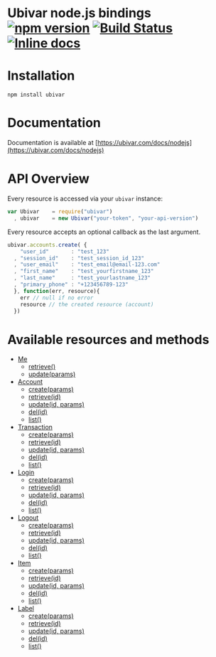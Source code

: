 # Ubivar node.js bindings [![npm version](https://badge.fury.io/js/ubivar.svg)](http://badge.fury.io/js/ubivar) [![Build Status](https://travis-ci.org/ubivar/ubivar-node.png?branch=master)](https://travis-ci.org/ubivar/ubivar-node)  [![Inline docs](http://inch-ci.org/github/ubivar/ubivar-node.svg?branch=master)](http://inch-ci.org/github/ubivar/ubivar-node)
 


# Installation

`npm install ubivar`

# Documentation

Documentation is available at [https://ubivar.com/docs/nodejs](https://ubivar.com/docs/nodejs)

# API Overview

Every resource is accessed via your `ubivar` instance: 

```js
var Ubivar    = require("ubivar")
  , ubivar    = new Ubivar("your-token", "your-api-version") 
```

Every resource accepts an optional callback as the last argument. 

```js
ubivar.accounts.create( {
    "user_id"       : "test_123"
  , "session_id"    : "test_session_id_123"
  , "user_email"    : "test_email@email-123.com"
  , "first_name"    : "test_yourfirstname_123"
  , "last_name"     : "test_yourlastname_123"
  , "primary_phone" : "+123456789-123"
  }, function(err, resource){
    err // null if no error
    resource // the created resource (account)
  })
```

# Available resources and methods

+ [Me](https://www.ubivar.com/docs/nodejs#me)
    + [retrieve()](https://www.ubivar.com/docs/nodejs#retrieve_your_information)
    + [update(params)](https://www.ubivar.com/docs/nodejs#update_your_information)
+ [Account](https://www.ubivar.com/docs/nodejs#account)
    + [create(params)](https://www.ubivar.com/docs/nodejs#create_an_account)
    + [retrieve(id)](https://www.ubivar.com/docs/nodejs#retrieve_an_account)
    + [update(id, params)](https://www.ubivar.com/docs/nodejs#update_an_account)
    + [del(id)](https://www.ubivar.com/docs/nodejs#delete_an_account)
    + [list()](https://www.ubivar.com/docs/nodejs#list_accounts)
+ [Transaction](https://www.ubivar.com/docs/nodejs#transaction)
    + [create(params)](https://www.ubivar.com/docs/nodejs#create_a_transaction)
    + [retrieve(id)](https://www.ubivar.com/docs/nodejs#retrieve_a_transaction)
    + [update(id, params)](https://www.ubivar.com/docs/nodejs#update_a_transaction)
    + [del(id)](https://www.ubivar.com/docs/nodejs#delete_a_transaction)
    + [list()](https://www.ubivar.com/docs/nodejs#list_transactions)
+ [Login](https://www.ubivar.com/docs/nodejs#login)
    + [create(params)](https://www.ubivar.com/docs/nodejs#create_login_event)
    + [retrieve(id)](https://www.ubivar.com/docs/nodejs#retrieve_login_event)
    + [update(id, params)](https://www.ubivar.com/docs/nodejs#update_login_event)
    + [del(id)](https://www.ubivar.com/docs/nodejs#delete_login_event)
    + [list()](https://www.ubivar.com/docs/nodejs#list_login_events)
+ [Logout](https://www.ubivar.com/docs/nodejs#logout)
    + [create(params)](https://www.ubivar.com/docs/nodejs#create_logout_event)
    + [retrieve(id)](https://www.ubivar.com/docs/nodejs#retrieve_logout_event)
    + [update(id, params)](https://www.ubivar.com/docs/nodejs#update_logout_event)
    + [del(id)](https://www.ubivar.com/docs/nodejs#delete_logout_event)
    + [list()](https://www.ubivar.com/docs/nodejs#list_logout_events)
+ [Item](https://www.ubivar.com/docs/nodejs#item)
    + [create(params)](https://www.ubivar.com/docs/nodejs#create_item)
    + [retrieve(id)](https://www.ubivar.com/docs/nodejs#retrieve_item)
    + [update(id, params)](https://www.ubivar.com/docs/nodejs#update_item)
    + [del(id)](https://www.ubivar.com/docs/nodejs#delete_item)
    + [list()](https://www.ubivar.com/docs/nodejs#list_items)
+ [Label](https://www.ubivar.com/docs/nodejs#label)
    + [create(params)](https://www.ubivar.com/docs/nodejs#create_label)
    + [retrieve(id)](https://www.ubivar.com/docs/nodejs#retrieve_label)
    + [update(id, params)](https://www.ubivar.com/docs/nodejs#update_label)
    + [del(id)](https://www.ubivar.com/docs/nodejs#delete_label)
    + [list()](https://www.ubivar.com/docs/nodejs#list_labels)

